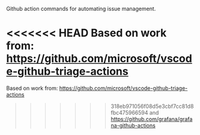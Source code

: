 Github action commands for automating issue management. 

<<<<<<< HEAD
Based on work from: </br>
https://github.com/microsoft/vscode-github-triage-actions </br>
=======
Based on work from: 
https://github.com/microsoft/vscode-github-triage-actions 
>>>>>>> 318eb971056f08d5e3cbf7cc81d8fbc475966594
and
https://github.com/grafana/grafana-github-actions



